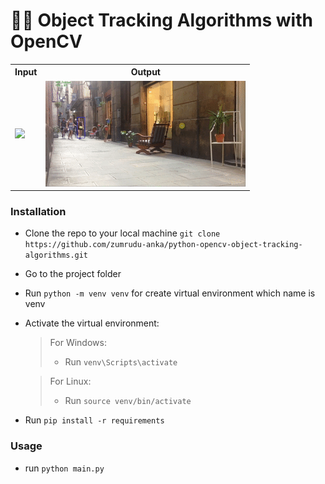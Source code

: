 # 🕵️‍♂️ Object Tracking Algorithms with OpenCV

<p align="center">
    <table align="center">
        <tr>
            <th>Input</th>
            <th>Output</th>
        </tr>
        <tr>
            <td>
                <img src="https://github.com/zumrudu-anka/python-opencv-object-tracking-algorithms/blob/main/resources/gifs/input.gif">
            </td>
            <td>
                <img src="https://github.com/zumrudu-anka/python-opencv-object-tracking-algorithms/blob/main/resources/gifs/output.gif">
            </td>
        </tr>
    </table>
</p>

### Installation

- Clone the repo to your local machine `git clone https://github.com/zumrudu-anka/python-opencv-object-tracking-algorithms.git`
- Go to the project folder
- Run `python -m venv venv` for create virtual environment which name is venv
- Activate the virtual environment:
  > For Windows:
  > - Run `venv\Scripts\activate`

  > For Linux:
  > - Run `source venv/bin/activate`
- Run `pip install -r requirements`

### Usage

- run `python main.py`